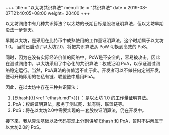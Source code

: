 +++
title = "以太坊共识算法"
menuTitle = "共识算法"
date = 2019-08-07T21:40:05+08:00
weight= 20400
+++

以太坊网络中有几种共识算法？以太坊的长期目标是股权证明算法，但以太坊早期没法一步登天。

早期以太坊，是采用在比特币中成熟使用的工作量证明算法，这个时期属于以太坊1.0。
当前已启动了以太坊2.0，将把共识算法从 PoW 切换到高效的 PoS。

同时，因为在没有实际经济价值的网络中，PoW是不安全的，容易被攻击。因此在测试网络中，以太坊采用了中心化的共识算法：权威证明 PoA，以保证测试网络稳定运行。当然，PoA算法的价值远不止于此。开发者可以不做任何定制开发，便可开箱即用的在私有链、联盟链中启用PoA。

因此，在以太坊中存在三种共识算法：

1. [Ethash]({{<ref "ethash.md">}}) ：是以太坊 1.0 的工作量证明算法。
2. PoA：权威证明算法，服务于测试网、私有链、联盟链等。
3. PoS：将在以太坊2.0中需要实现的一套股权证明算法，仍在开发中。

接下来，我从算法基础以及代码实现上分别讲解 Ethash 和 PoA，暂时不讲解属于以太坊2.0的 PoS。

